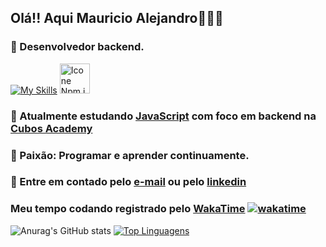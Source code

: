 


## Olá!! Aqui Mauricio Alejandro👨🏻‍💻

### 🔎 Desenvolvedor backend.

[![My Skills](https://skillicons.dev/icons?i=js,nodejs,git,github,postgres)](https://skillicons.dev)
[<img height="48px" width="48px" alt="Icone Npm.js" src="https://i.postimg.cc/L8k9jKJ2/Group.png"/>](https://www.npmjs.com)

### 📕 Atualmente estudando [JavaScript](https://developer.mozilla.org/pt-BR/docs/Web/JavaScript) com foco em backend na [Cubos Academy](https://cubos.academy/)

### 🌟 Paixão: Programar e aprender continuamente.

### 📨 Entre em contado pelo [e-mail](mailto:msuberoj11@gmail.com) ou pelo [linkedin](www.linkedin.com/in/mauricio-subero-1a0125267)



### Meu tempo codando registrado pelo [WakaTime](https://wakatime.com/) [![wakatime](https://wakatime.com/badge/user/018c4095-f351-43cd-bcf6-356cdb24ee22.svg)](https://wakatime.com/@018c4095-f351-43cd-bcf6-356cdb24ee22)

![Anurag's GitHub stats](https://github-readme-stats.vercel.app/api?username=MauAlejandro&show_icons=true&theme=radical)
[![Top Linguagens](https://github-readme-stats.vercel.app/api/top-langs/?username=MauAlejandro&layout=compact&&theme=radical)](https://github.com/anuraghazra/github-readme-stats)

